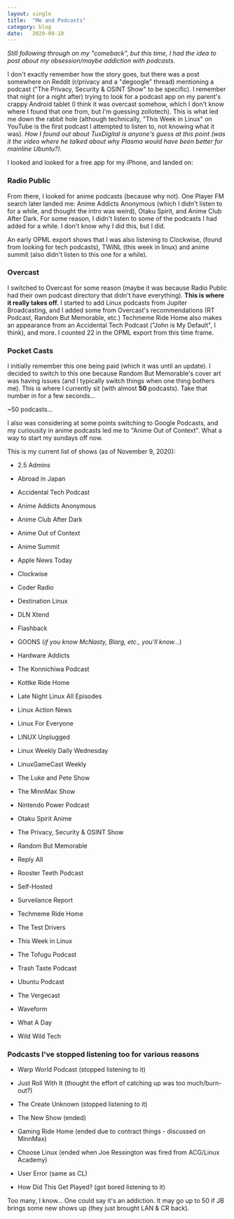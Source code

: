 ```yaml
---
layout: single
title:  "Me and Podcasts"
category: blog
date:   2020-09-10
---
```


*Still following through on my "comeback", but this time, I had the idea to post about my obsession/maybe addiction with podcasts.*

I don't exactly remember how the story goes, but there was a post somewhere on Reddit (r/privacy and a "degoogle" thread) mentioning a podcast ("The Privacy, Security & OSINT Show" to be specific). I remember that night (or a night after) trying to look for a podcast app on my parent's crappy Android tablet (I think it was overcast somehow, which I don't know where I found that one from, but I'm guessing zollotech). This is what led me down the rabbit hole (although technically, "This Week in Linux" on YouTube is the first podcast I attempted to listen to, not knowing what it was). *How I found out about TuxDigital is anyone's guess at this point (was it the video where he talked about why Plasma would have been better for mainline Ubuntu?).*

I looked and looked for a free app for my iPhone, and landed on:

### Radio Public

From there, I looked for anime podcasts (because why not). One Player FM search later landed me: Anime Addicts Anonymous (which I didn't listen to for a while, and thought the intro was weird), Otaku Spirit, and Anime Club After Dark. For some reason, I didn't listen to some of the podcasts I had added for a while. I don't know why I did this, but I did.

An early OPML export shows that I was also listening to Clockwise, (found from looking for tech podcasts), TWiNL (this week in linux) and anime summit (also didn't listen to this one for a while).

### Overcast

I switched to Overcast for some reason (maybe it was because Radio Public had their own podcast directory that didn't have everything). **This is where it really takes off.** I started to add Linux podcasts from Jupiter Broadcasting, and I added some from Overcast's recommendations (RT Podcast, Random But Memorable, etc.) Techmeme Ride Home also makes an appearance from an Accidental Tech Podcast ("John is My Default", I think), and more. I counted 22 in the OPML export from this time frame.

### Pocket Casts

I initially remember this one being paid (which it was until an update). I decided to switch to this one because Random But Memorable's cover art was having issues (and I typically switch things when one thing bothers me). This is where I currently sit (with almost **50** podcasts). Take that number in for a few seconds...

~50 podcasts...

I also was considering at some points switching to Google Podcasts, and my curiousity in anime podcasts led me to "Anime Out of Context". What a way to start my sundays off now.

This is my current list of shows (as of November 9, 2020):

- 2.5 Admins

- Abroad in Japan

- Accidental Tech Podcast

- Anime Addicts Anonymous

- Anime Club After Dark

- Anime Out of Context

- Anime Summit

- Apple News Today

- Clockwise

- Coder Radio

- Destination Linux

- DLN Xtend

- Flashback

- GOONS (*if you know McNasty, Blarg, etc., you'll know...*)

- Hardware Addicts

- The Konnichiwa Podcast

- Kottke Ride Home

- Late Night Linux All Episodes

- Linux Action News

- Linux For Everyone

- LINUX Unplugged

- Linux Weekly Daily Wednesday

- LinuxGameCast Weekly

- The Luke and Pete Show

- The MinnMax Show

- Nintendo Power Podcast

- Otaku Spirit Anime

- The Privacy, Security & OSINT Show

- Random But Memorable

- Reply All

- Rooster Teeth Podcast

- Self-Hosted

- Surveilance Report

- Techmeme Ride Home

- The Test Drivers

- This Week in Linux

- The Tofugu Podcast

- Trash Taste Podcast

- Ubuntu Podcast

- The Vergecast

- Waveform

- What A Day

- Wild Wild Tech

### Podcasts I've stopped listening too for various reasons

- Warp World Podcast (stopped listening to it)

- Just Roll With It (thought the effort of catching up was too much/burn-out?)

- The Create Unknown (stopped listening to it)

- The New Show (ended)

- Gaming Ride Home (ended due to contract things - discussed on MinnMax)

- Choose Linux (ended when Joe Ressington was fired from ACG/Linux Academy)

- User Error (same as CL)

- How Did This Get Played? (got bored listening to it)

Too many, I know... One could say it's an addiction. It may go up to 50 if JB brings some new shows up (they just brought LAN & CR back).
